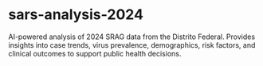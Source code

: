 # sars-analysis-2024
AI-powered analysis of 2024 SRAG data from the Distrito Federal. Provides insights into case trends, virus prevalence, demographics, risk factors, and clinical outcomes to support public health decisions.
